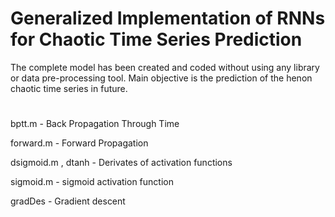 # Generalized Implementation of RNNs for Chaotic Time Series Prediction

The complete model has been created and coded without using any library or data pre-processing tool.
Main objective is the prediction of the henon chaotic time series in future.

#

bptt.m - Back Propagation Through Time

forward.m - Forward Propagation

dsigmoid.m , dtanh - Derivates of activation functions

sigmoid.m - sigmoid activation function

gradDes - Gradient descent


